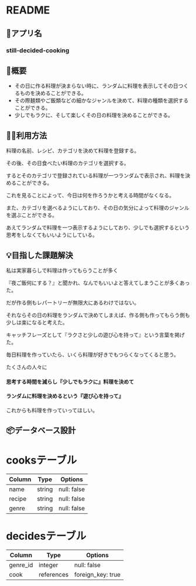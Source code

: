 # README

## 🍳アプリ名 
### still-decided-cooking

## 💬概要　
- その日に作る料理が決まらない時に、ランダムに料理を表示してその日つくるものを決めることができる。
- その際麺類やご飯類などの細かなジャンルを決めて、料理の種類を選択することができる。
- 少しでもラクに、そして楽しくその日の料理を決めることができる。

## 👨‍💻利用方法
料理の名前、レシピ、カテゴリを決めて料理を登録する。

その後、その日食べたい料理のカテゴリを選択する。

するとそのカテゴリで登録されている料理が一つランダムで表示され、料理を決めることができる。

これを見ることによって、今日は何を作ろうかと考える時間がなくなる。

また、カテゴリを選べるようにしており、その日の気分によって料理のジャンルを選ぶことができる。

あえてランダムで料理を一つ表示するようにしており、少しでも選択するという思考をしなくてもいいようにしている。

## 💡目指した課題解決
私は実家暮らしで料理は作ってもらうことが多く

『夜ご飯何にする？』と聞かれ、なんでもいいよと答えてしまうことが多くあった。

だが作る側もレパートリーが無限大にあるわけではない。

それならその日の料理をランダムで決めてしまえば、作る側も作ってもらう側も少しは楽になると考えた。

キャッチフレーズとして『ラクさと少しの遊び心を持って』という言葉を掲げた。

毎日料理を作っていたら、いくら料理が好きでもつらくなってくると思う。


たくさんの人々に

#### 思考する時間を減らし『少しでもラクに』料理を決めて

#### ランダムに料理を決めるという『遊び心を持って』

これからも料理を作っていってほしい。








## 📦データベース設計

# cooksテーブル　
| Column             | Type       | Options                        |
| ------------------ | ---------- | ------------------------------ |
| name               | string     | null: false                    |
| recipe             | string     | null: false                    |
| genre              | string     | null: false                    |

# decidesテーブル　
| Column             | Type       | Options                        |
| ------------------ | ---------- | ------------------------------ |
| genre_id           | integer    | null: false                    |
| cook               | references | foreign_key: true              |
